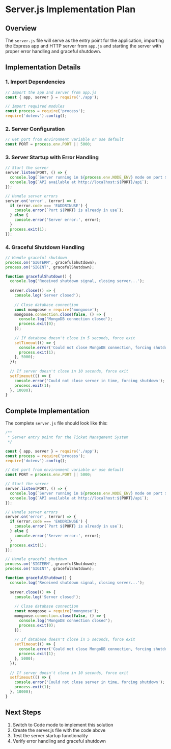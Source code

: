 # Server.js Implementation Plan

## Overview

The `server.js` file will serve as the entry point for the application, importing the Express app and HTTP server from `app.js` and starting the server with proper error handling and graceful shutdown.

## Implementation Details

### 1. Import Dependencies

```javascript
// Import the app and server from app.js
const { app, server } = require('./app');

// Import required modules
const process = require('process');
require('dotenv').config();
```

### 2. Server Configuration

```javascript
// Get port from environment variable or use default
const PORT = process.env.PORT || 5000;
```

### 3. Server Startup with Error Handling

```javascript
// Start the server
server.listen(PORT, () => {
  console.log(`Server running in ${process.env.NODE_ENV} mode on port ${PORT}`);
  console.log(`API available at http://localhost:${PORT}/api`);
});

// Handle server errors
server.on('error', (error) => {
  if (error.code === 'EADDRINUSE') {
    console.error(`Port ${PORT} is already in use`);
  } else {
    console.error('Server error:', error);
  }
  process.exit(1);
});
```

### 4. Graceful Shutdown Handling

```javascript
// Handle graceful shutdown
process.on('SIGTERM', gracefulShutdown);
process.on('SIGINT', gracefulShutdown);

function gracefulShutdown() {
  console.log('Received shutdown signal, closing server...');
  
  server.close(() => {
    console.log('Server closed');
    
    // Close database connection
    const mongoose = require('mongoose');
    mongoose.connection.close(false, () => {
      console.log('MongoDB connection closed');
      process.exit(0);
    });
    
    // If database doesn't close in 5 seconds, force exit
    setTimeout(() => {
      console.error('Could not close MongoDB connection, forcing shutdown');
      process.exit(1);
    }, 5000);
  });
  
  // If server doesn't close in 10 seconds, force exit
  setTimeout(() => {
    console.error('Could not close server in time, forcing shutdown');
    process.exit(1);
  }, 10000);
}
```

## Complete Implementation

The complete `server.js` file should look like this:

```javascript
/**
 * Server entry point for the Ticket Management System
 */

const { app, server } = require('./app');
const process = require('process');
require('dotenv').config();

// Get port from environment variable or use default
const PORT = process.env.PORT || 5000;

// Start the server
server.listen(PORT, () => {
  console.log(`Server running in ${process.env.NODE_ENV} mode on port ${PORT}`);
  console.log(`API available at http://localhost:${PORT}/api`);
});

// Handle server errors
server.on('error', (error) => {
  if (error.code === 'EADDRINUSE') {
    console.error(`Port ${PORT} is already in use`);
  } else {
    console.error('Server error:', error);
  }
  process.exit(1);
});

// Handle graceful shutdown
process.on('SIGTERM', gracefulShutdown);
process.on('SIGINT', gracefulShutdown);

function gracefulShutdown() {
  console.log('Received shutdown signal, closing server...');
  
  server.close(() => {
    console.log('Server closed');
    
    // Close database connection
    const mongoose = require('mongoose');
    mongoose.connection.close(false, () => {
      console.log('MongoDB connection closed');
      process.exit(0);
    });
    
    // If database doesn't close in 5 seconds, force exit
    setTimeout(() => {
      console.error('Could not close MongoDB connection, forcing shutdown');
      process.exit(1);
    }, 5000);
  });
  
  // If server doesn't close in 10 seconds, force exit
  setTimeout(() => {
    console.error('Could not close server in time, forcing shutdown');
    process.exit(1);
  }, 10000);
}
```

## Next Steps

1. Switch to Code mode to implement this solution
2. Create the server.js file with the code above
3. Test the server startup functionality
4. Verify error handling and graceful shutdown
